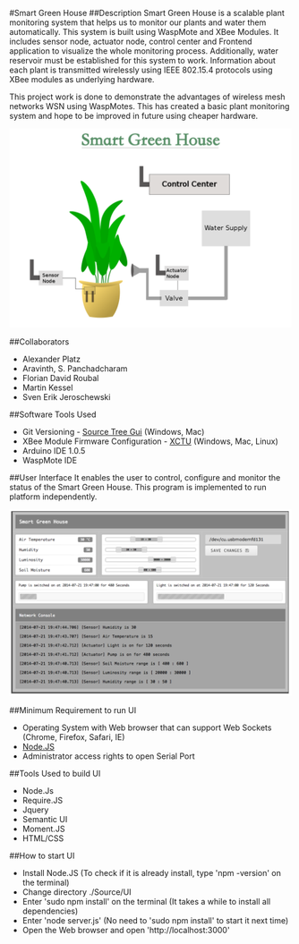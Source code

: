 #Smart Green House
##Description
Smart Green House is a scalable plant monitoring system that helps us to monitor our plants and water them automatically. This system is built using WaspMote and XBee Modules. It includes sensor node, actuator node, control center and Frontend application to visualize the whole monitoring process. Additionally, water reservoir must be established for this system to work. Information about each plant is transmitted wirelessly using IEEE 802.15.4 protocols using XBee modules as underlying hardware.

This project work is done to demonstrate the advantages of wireless mesh networks WSN using WaspMotes. This has created a basic plant monitoring system and hope to be improved in future using cheaper hardware.

![Smart Green House](https://raw.githubusercontent.com/AravinthPanch/smart-green-house/master/Document/0_Plan/Draft.png "Smart Green House")

##Collaborators
* Alexander Platz
* Aravinth, S. Panchadcharam
* Florian David Roubal
* Martin Kessel
* Sven Erik Jeroschewski


##Software Tools Used
* Git Versioning - [Source Tree Gui](https://www.atlassian.com/software/sourcetree) (Windows, Mac)
* XBee Module Firmware Configuration - [XCTU](http://www.digi.com/support/productdetail?pid=3352&osvid=57&type=utilities) (Windows, Mac, Linux)
* Arduino IDE 1.0.5
* WaspMote IDE

##User Interface
It enables the user to control, configure and monitor the status of the Smart Green House. This program is implemented to run platform independently.

![UI](https://raw.githubusercontent.com/AravinthPanch/smart-green-house/master/Document/3_Final/ui.png "UI")

##Minimum Requirement to run UI
* Operating System with Web browser that can support Web Sockets (Chrome, Firefox, Safari, IE)
* [Node.JS](http://nodejs.org/download)
* Administrator access rights to open Serial Port

##Tools Used to build UI
* Node.Js
* Require.JS
* Jquery
* Semantic UI
* Moment.JS
* HTML/CSS

##How to start UI
* Install Node.JS (To check if it is already install, type 'npm -version' on the terminal)
* Change directory ./Source/UI
* Enter 'sudo npm install' on the terminal (It takes a while to install all dependencies)
* Enter 'node server.js' (No need to 'sudo npm install' to start it next time)
* Open the Web browser and open 'http://localhost:3000'
